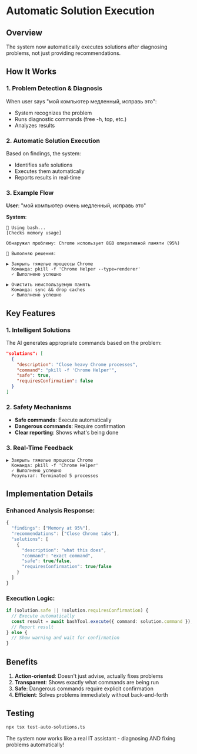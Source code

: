# Automatic Solution Execution

## Overview
The system now automatically executes solutions after diagnosing problems, not just providing recommendations.

## How It Works

### 1. Problem Detection & Diagnosis
When user says "мой компьютер медленный, исправь это":
- System recognizes the problem
- Runs diagnostic commands (free -h, top, etc.)
- Analyzes results

### 2. Automatic Solution Execution
Based on findings, the system:
- Identifies safe solutions
- Executes them automatically
- Reports results in real-time

### 3. Example Flow

**User**: "мой компьютер очень медленный, исправь это"

**System**:
```
🔧 Using bash...
[Checks memory usage]

Обнаружил проблему: Chrome использует 8GB оперативной памяти (95%)

🔧 Выполняю решения:

▶ Закрыть тяжелые процессы Chrome
  Команда: pkill -f 'Chrome Helper --type=renderer'
  ✓ Выполнено успешно

▶ Очистить неиспользуемую память
  Команда: sync && drop caches
  ✓ Выполнено успешно
```

## Key Features

### 1. Intelligent Solutions
The AI generates appropriate commands based on the problem:
```json
"solutions": [
  {
    "description": "Close heavy Chrome processes",
    "command": "pkill -f 'Chrome Helper'",
    "safe": true,
    "requiresConfirmation": false
  }
]
```

### 2. Safety Mechanisms
- **Safe commands**: Execute automatically
- **Dangerous commands**: Require confirmation
- **Clear reporting**: Shows what's being done

### 3. Real-Time Feedback
```
▶ Закрыть тяжелые процессы Chrome
  Команда: pkill -f 'Chrome Helper'
  ✓ Выполнено успешно
  Результат: Terminated 5 processes
```

## Implementation Details

### Enhanced Analysis Response:
```typescript
{
  "findings": ["Memory at 95%"],
  "recommendations": ["Close Chrome tabs"],
  "solutions": [
    {
      "description": "what this does",
      "command": "exact command",
      "safe": true/false,
      "requiresConfirmation": true/false
    }
  ]
}
```

### Execution Logic:
```typescript
if (solution.safe || !solution.requiresConfirmation) {
  // Execute automatically
  const result = await bashTool.execute({ command: solution.command });
  // Report result
} else {
  // Show warning and wait for confirmation
}
```

## Benefits

1. **Action-oriented**: Doesn't just advise, actually fixes problems
2. **Transparent**: Shows exactly what commands are being run
3. **Safe**: Dangerous commands require explicit confirmation
4. **Efficient**: Solves problems immediately without back-and-forth

## Testing

```bash
npx tsx test-auto-solutions.ts
```

The system now works like a real IT assistant - diagnosing AND fixing problems automatically!